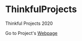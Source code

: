 # ThinkfulProjects
Thinkful Projects 2020

Go to Project's [Webpage](https://neshdev999.github.io/ThinkfulProjects/)



